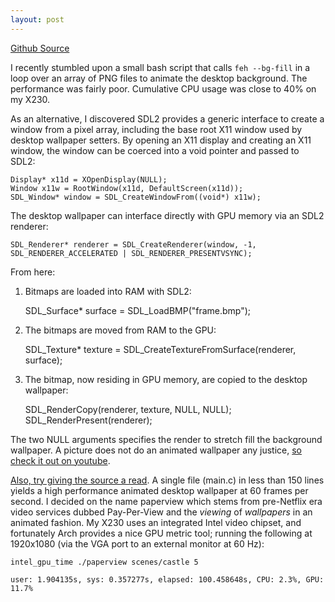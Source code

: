 ```yaml
---
layout: post
---
```


[Github Source](https://github.com/glouw/paperview)

I recently stumbled upon a small bash script that calls `feh --bg-fill` in a loop over an array of
PNG files to animate the desktop background.
The performance was fairly poor. Cumulative CPU usage was close to 40% on my X230.

As an alternative, I discovered SDL2 provides a generic interface to create a window from a pixel array,
including the base root X11 window used by desktop wallpaper setters.
By opening an X11 display and creating an X11 window, the window can be coerced into a void
pointer and passed to SDL2:

    Display* x11d = XOpenDisplay(NULL);
    Window x11w = RootWindow(x11d, DefaultScreen(x11d));
    SDL_Window* window = SDL_CreateWindowFrom((void*) x11w);

The desktop wallpaper can interface directly with GPU memory via an SDL2 renderer:

    SDL_Renderer* renderer = SDL_CreateRenderer(window, -1, SDL_RENDERER_ACCELERATED | SDL_RENDERER_PRESENTVSYNC);

From here:

1) Bitmaps are loaded into RAM with SDL2:

    SDL_Surface* surface = SDL_LoadBMP("frame.bmp");

2) The bitmaps are moved from RAM to the GPU:

    SDL_Texture* texture = SDL_CreateTextureFromSurface(renderer, surface);

3) The bitmap, now residing in GPU memory, are copied to the desktop wallpaper:

    SDL_RenderCopy(renderer, texture, NULL, NULL);
    SDL_RenderPresent(renderer);

The two NULL arguments specifies the render to stretch fill the background wallpaper. A picture does not
do an animated wallpaper any justice, [so check it out on youtube](https://www.youtube.com/watch?v=6ZTiA885bWM).

[Also, try giving the source a read](https://github.com/glouw/paperview). A single file (main.c) in less than 150 lines
yields a high performance animated desktop wallpaper at 60 frames per second. I decided on the name paperview which stems
from pre-Netflix era video services dubbed Pay-Per-View and the _viewing_ of _wallpapers_ in an animated fashion.
My X230 uses an integrated Intel video chipset, and fortunately Arch provides a nice GPU metric tool;
running the following at 1920x1080 (via the VGA port to an external monitor at 60 Hz):

    intel_gpu_time ./paperview scenes/castle 5

    user: 1.904135s, sys: 0.357277s, elapsed: 100.458648s, CPU: 2.3%, GPU: 11.7%
